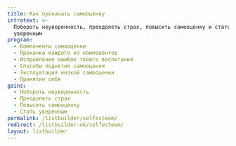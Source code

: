 ```yaml
---
title: Как прокачать самооценку
introtext: >-
  Побороть неуверенность, преодолеть страх, повысить самооценку и стать
  уверенным
program:
  - Компоненты самооценки
  - Прокачка каждого из компонентов
  - Исправление ошибок твоего воспитания
  - Способы поднятия самооценки
  - Эксплуатация низкой самооценки
  - Принятие себя
gains:
  - Побороть неуверенность
  - Преодолеть страх
  - Повысить самооценку
  - Стать уверенным
permalink: /listbuilder/selfesteem/
redirect: /listbuilder-ok/selfesteem/
layout: listbuilder
---
```

